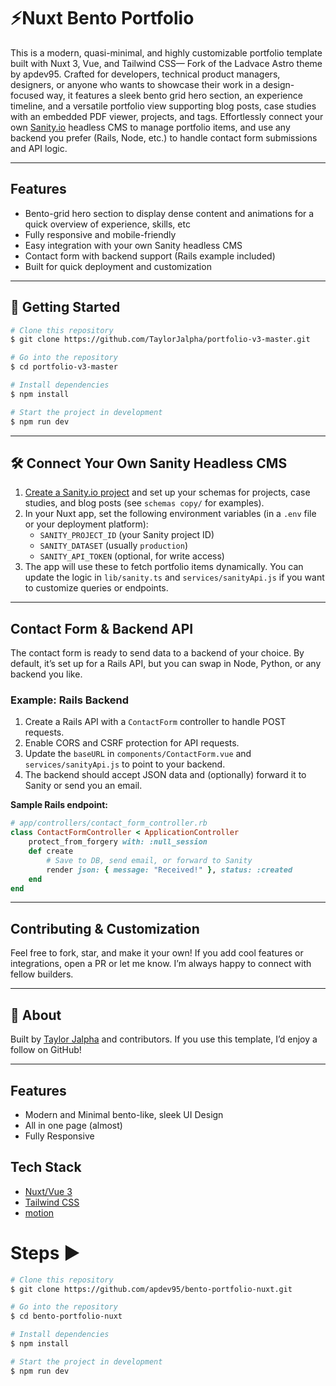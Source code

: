 
# ⚡️Nuxt Bento Portfolio

This is a modern, quasi-minimal, and highly customizable portfolio template built with Nuxt 3, Vue, and Tailwind CSS— Fork of the Ladvace Astro theme by apdev95. Crafted for developers, technical product managers, designers, or anyone who wants to showcase their work in a design-focused way, it features a sleek bento grid hero section, an experience timeline, and a versatile portfolio view supporting blog posts, case studies with an embedded PDF viewer, projects, and tags. Effortlessly connect your own [Sanity.io](https://www.sanity.io/) headless CMS to manage portfolio items, and use any backend you prefer (Rails, Node, etc.) to handle contact form submissions and API logic.

---

## Features

- Bento-grid hero section to display dense content and animations for a quick overview of experience, skills, etc
- Fully responsive and mobile-friendly
- Easy integration with your own Sanity headless CMS
- Contact form with backend support (Rails example included)
- Built for quick deployment and customization

---

## 🚀 Getting Started

```bash
# Clone this repository
$ git clone https://github.com/TaylorJalpha/portfolio-v3-master.git
```

```bash
# Go into the repository
$ cd portfolio-v3-master
```

```bash
# Install dependencies
$ npm install
```

```bash
# Start the project in development
$ npm run dev
```

---

## 🛠️ Connect Your Own Sanity Headless CMS

1. [Create a Sanity.io project](https://www.sanity.io/get-started) and set up your schemas for projects, case studies, and blog posts (see `schemas copy/` for examples).
2. In your Nuxt app, set the following environment variables (in a `.env` file or your deployment platform):
	 - `SANITY_PROJECT_ID` (your Sanity project ID)
	 - `SANITY_DATASET` (usually `production`)
	 - `SANITY_API_TOKEN` (optional, for write access)
3. The app will use these to fetch portfolio items dynamically. You can update the logic in `lib/sanity.ts` and `services/sanityApi.js` if you want to customize queries or endpoints.

---

## Contact Form & Backend API

The contact form is ready to send data to a backend of your choice. By default, it’s set up for a Rails API, but you can swap in Node, Python, or any backend you like.

### Example: Rails Backend

1. Create a Rails API with a `ContactForm` controller to handle POST requests.
2. Enable CORS and CSRF protection for API requests.
3. Update the `baseURL` in `components/ContactForm.vue` and `services/sanityApi.js` to point to your backend.
4. The backend should accept JSON data and (optionally) forward it to Sanity or send you an email.

**Sample Rails endpoint:**

```ruby
# app/controllers/contact_form_controller.rb
class ContactFormController < ApplicationController
	protect_from_forgery with: :null_session
	def create
		# Save to DB, send email, or forward to Sanity
		render json: { message: "Received!" }, status: :created
	end
end
```

---

## Contributing & Customization

Feel free to fork, star, and make it your own! If you add cool features or integrations, open a PR or let me know. I’m always happy to connect with fellow builders.

---

## 👋 About

Built by [Taylor Jalpha](https://github.com/TaylorJalpha) and contributors. If you use this template, I’d enjoy a follow on GitHub!

---


## Features

- Modern and Minimal bento-like, sleek UI Design
- All in one page (almost)
- Fully Responsive

## Tech Stack

- [Nuxt/Vue 3](https://nuxt.com/)
- [Tailwind CSS](https://tailwindcss.com/)
- [motion](https://motion.dev/)

# Steps ▶️

```bash
# Clone this repository
$ git clone https://github.com/apdev95/bento-portfolio-nuxt.git
```

```bash
# Go into the repository
$ cd bento-portfolio-nuxt
```

```bash
# Install dependencies
$ npm install
```

```bash
# Start the project in development
$ npm run dev
```

